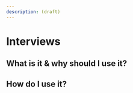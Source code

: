 ```yaml
---
description: (draft)
---
```


# Interviews

## What is it & why should I use it?

## How do I use it?&#x20;









